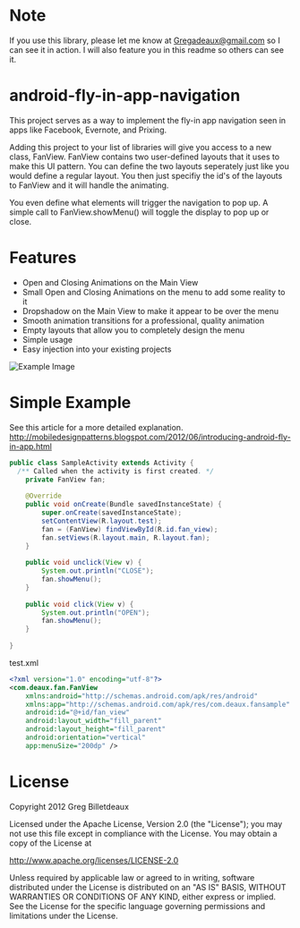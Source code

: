 Note
=============================
If you use this library, please let me know at Gregadeaux@gmail.com so I can see it in action. I will also feature you in this readme so others can see it.

android-fly-in-app-navigation
=============================

This project serves as a way to implement the fly-in app navigation seen in apps like Facebook, Evernote, and Prixing.

Adding this project to your list of libraries will give you access to a new class, FanView. FanView contains two user-defined layouts that it uses to make this UI pattern. You can define the two layouts seperately just like you would define a regular layout. You then just specifiy the id's of the layouts to FanView and it will handle the animating.

You even define what elements will trigger the navigation to pop up. A simple call to FanView.showMenu() will toggle the display to pop up or close.

Features
=============================
* Open and Closing Animations on the Main View
* Small Open and Closing Animations on the menu to add some reality to it
* Dropshadow on the Main View to make it appear to be over the menu
* Smooth animation transitions for a professional, quality animation
* Empty layouts that allow you to completely design the menu
* Simple usage
* Easy injection into your existing projects

![Example Image][2]

Simple Example
=============================
See this article for a more detailed explanation. http://mobiledesignpatterns.blogspot.com/2012/06/introducing-android-fly-in-app.html
```java
public class SampleActivity extends Activity {
  /** Called when the activity is first created. */
	private FanView fan;
	
    @Override
    public void onCreate(Bundle savedInstanceState) {
        super.onCreate(savedInstanceState);
        setContentView(R.layout.test);
        fan = (FanView) findViewById(R.id.fan_view);
        fan.setViews(R.layout.main, R.layout.fan);
    }
    
    public void unclick(View v) {
    	System.out.println("CLOSE");
    	fan.showMenu();
    }
    
    public void click(View v) {
    	System.out.println("OPEN");
    	fan.showMenu();
    }
    
}
```
test.xml
```xml
<?xml version="1.0" encoding="utf-8"?>
<com.deaux.fan.FanView 
    xmlns:android="http://schemas.android.com/apk/res/android"
    xmlns:app="http://schemas.android.com/apk/res/com.deaux.fansample"
    android:id="@+id/fan_view"
    android:layout_width="fill_parent"
    android:layout_height="fill_parent"
    android:orientation="vertical" 
    app:menuSize="200dp" />
```

License
=============================
Copyright 2012 Greg Billetdeaux

Licensed under the Apache License, Version 2.0 (the "License"); you may not use this file except in compliance with the License. You may obtain a copy of the License at

http://www.apache.org/licenses/LICENSE-2.0

Unless required by applicable law or agreed to in writing, software distributed under the License is distributed on an "AS IS" BASIS, WITHOUT WARRANTIES OR CONDITIONS OF ANY KIND, either express or implied. See the License for the specific language governing permissions and limitations under the License.

[2]: http://4.bp.blogspot.com/-KiDXDp9khGM/T-EU1FTDpSI/AAAAAAAAArg/TVjTl5rAPCI/s1600/device-2012-06-19-185703.png